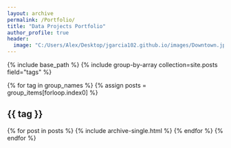 ```yaml
---
layout: archive
permalink: /Portfolio/
title: "Data Projects Portfolio"
author_profile: true
header:
  image: "C:/Users/Alex/Desktop/jgarcia102.github.io/images/Downtown.jpg"
---
```


{% include base_path %}
{% include group-by-array collection=site.posts field="tags" %}

{% for tag in group_names %}
  {% assign posts = group_items[forloop.index0] %}
  <h2 id="{{ tag | slugify }}" class="archive__subtitle">{{ tag }}</h2>
  {% for post in posts %}
    {% include archive-single.html %}
  {% endfor %}
{% endfor %}
